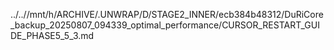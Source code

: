 ../..//mnt/h/ARCHIVE/.UNWRAP/D/STAGE2_INNER/ecb384b48312/DuRiCore_backup_20250807_094339_optimal_performance/CURSOR_RESTART_GUIDE_PHASE5_5_3.md